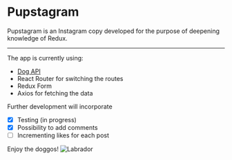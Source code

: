 # Pupstagram

Pupstagram is an Instagram copy developed for the purpose of deepening knowledge of Redux.

---
The app is currently using:
+ [Dog API](https://dog.ceo/dog-api/)
+ React Router for switching the routes
+ Redux Form
+ Axios for fetching the data

Further development will incorporate
- [x] Testing (in progress)
- [x] Possibility to add comments
- [ ] Incrementing likes for each post

Enjoy the doggos!
![Labrador](https://images.pexels.com/photos/8700/wall-animal-dog-pet.jpg?auto=compress&cs=tinysrgb&dpr=2&h=650&w=940)